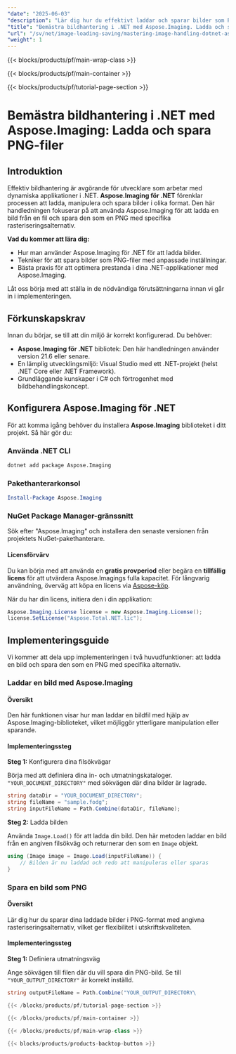 ```yaml
---
"date": "2025-06-03"
"description": "Lär dig hur du effektivt laddar och sparar bilder som PNG med Aspose.Imaging för .NET. Den här guiden behandlar tekniker för att ladda, manipulera och spara."
"title": "Bemästra bildhantering i .NET med Aspose.Imaging. Ladda och spara PNG-bilder enkelt."
"url": "/sv/net/image-loading-saving/mastering-image-handling-dotnet-aspose-imaging/"
"weight": 1
---
```


{{< blocks/products/pf/main-wrap-class >}}

{{< blocks/products/pf/main-container >}}

{{< blocks/products/pf/tutorial-page-section >}}
# Bemästra bildhantering i .NET med Aspose.Imaging: Ladda och spara PNG-filer

## Introduktion

Effektiv bildhantering är avgörande för utvecklare som arbetar med dynamiska applikationer i .NET. **Aspose.Imaging för .NET** förenklar processen att ladda, manipulera och spara bilder i olika format. Den här handledningen fokuserar på att använda Aspose.Imaging för att ladda en bild från en fil och spara den som en PNG med specifika rasteriseringsalternativ.

**Vad du kommer att lära dig:**

- Hur man använder Aspose.Imaging för .NET för att ladda bilder.
- Tekniker för att spara bilder som PNG-filer med anpassade inställningar.
- Bästa praxis för att optimera prestanda i dina .NET-applikationer med Aspose.Imaging.

Låt oss börja med att ställa in de nödvändiga förutsättningarna innan vi går in i implementeringen.

## Förkunskapskrav

Innan du börjar, se till att din miljö är korrekt konfigurerad. Du behöver:

- **Aspose.Imaging för .NET** bibliotek: Den här handledningen använder version 21.6 eller senare.
- En lämplig utvecklingsmiljö: Visual Studio med ett .NET-projekt (helst .NET Core eller .NET Framework).
- Grundläggande kunskaper i C# och förtrogenhet med bildbehandlingskoncept.

## Konfigurera Aspose.Imaging för .NET

För att komma igång behöver du installera **Aspose.Imaging** biblioteket i ditt projekt. Så här gör du:

### Använda .NET CLI
```bash
dotnet add package Aspose.Imaging
```

### Pakethanterarkonsol
```powershell
Install-Package Aspose.Imaging
```

### NuGet Package Manager-gränssnitt
Sök efter "Aspose.Imaging" och installera den senaste versionen från projektets NuGet-pakethanterare.

#### Licensförvärv
Du kan börja med att använda en **gratis provperiod** eller begära en **tillfällig licens** för att utvärdera Aspose.Imagings fulla kapacitet. För långvarig användning, överväg att köpa en licens via [Aspose-köp](https://purchase.aspose.com/buy).

När du har din licens, initiera den i din applikation:
```csharp
Aspose.Imaging.License license = new Aspose.Imaging.License();
license.SetLicense("Aspose.Total.NET.lic");
```

## Implementeringsguide

Vi kommer att dela upp implementeringen i två huvudfunktioner: att ladda en bild och spara den som en PNG med specifika alternativ.

### Laddar en bild med Aspose.Imaging

#### Översikt
Den här funktionen visar hur man laddar en bildfil med hjälp av Aspose.Imaging-biblioteket, vilket möjliggör ytterligare manipulation eller sparande.

#### Implementeringssteg
**Steg 1:** Konfigurera dina filsökvägar

Börja med att definiera dina in- och utmatningskataloger. `"YOUR_DOCUMENT_DIRECTORY"` med sökvägen där dina bilder är lagrade.
```csharp
string dataDir = "YOUR_DOCUMENT_DIRECTORY";
string fileName = "sample.fodg";
string inputFileName = Path.Combine(dataDir, fileName);
```
**Steg 2:** Ladda bilden

Använda `Image.Load()` för att ladda din bild. Den här metoden laddar en bild från en angiven filsökväg och returnerar den som en `Image` objekt.
```csharp
using (Image image = Image.Load(inputFileName)) {
    // Bilden är nu laddad och redo att manipuleras eller sparas
}
```
### Spara en bild som PNG

#### Översikt
Lär dig hur du sparar dina laddade bilder i PNG-format med angivna rasteriseringsalternativ, vilket ger flexibilitet i utskriftskvaliteten.

#### Implementeringssteg
**Steg 1:** Definiera utmatningsväg

Ange sökvägen till filen där du vill spara din PNG-bild. Se till `"YOUR_OUTPUT_DIRECTORY"` är korrekt inställd.
```csharp
string outputFileName = Path.Combine("YOUR_OUTPUT_DIRECTORY\

{{< /blocks/products/pf/tutorial-page-section >}}

{{< /blocks/products/pf/main-container >}}

{{< /blocks/products/pf/main-wrap-class >}}

{{< blocks/products/products-backtop-button >}}